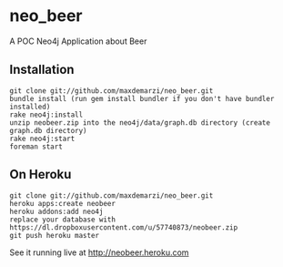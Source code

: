 neo_beer
========

A POC Neo4j Application about Beer


Installation
----------------

    git clone git://github.com/maxdemarzi/neo_beer.git
    bundle install (run gem install bundler if you don't have bundler installed)
    rake neo4j:install
    unzip neobeer.zip into the neo4j/data/graph.db directory (create graph.db directory)
    rake neo4j:start
    foreman start

On Heroku
---------

    git clone git://github.com/maxdemarzi/neo_beer.git
    heroku apps:create neobeer
    heroku addons:add neo4j
    replace your database with https://dl.dropboxusercontent.com/u/57740873/neobeer.zip
    git push heroku master

See it running live at http://neobeer.heroku.com